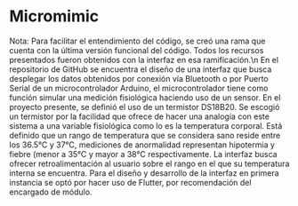 # Micromimic
Nota: Para facilitar el entendimiento del código, se creó una rama que cuenta con la última versión funcional del código. Todos los recursos presentados fueron obtenidos con la interfaz en esa ramificación.\n
En el repositorio de GitHub se encuentra el diseño de una interfaz que busca desplegar los datos obtenidos por conexión vía Bluetooth o por Puerto Serial de un microcontrolador Arduino, el microcontrolador tiene como función simular una medición fisiológica haciendo uso de un sensor. En el proyecto presente, se definió el uso de un termistor DS18B20.
Se escogió un termistor por la facilidad que ofrece de hacer una analogía con este sistema a una variable fisiológica como lo es la temperatura corporal. Está definido que un rango de temperatura que se considera sano reside entre los 36.5°C y 37°C, mediciones de anormalidad representan hipotermia y fiebre (menor a 35°C y mayor a 38°C respectivamente.
La interfaz busca ofrecer retroalimentación al usuario sobre el rango en el que su temperatura interna se encuentra.
Para el diseño y desarrollo de la interfaz en primera instancia se optó por hacer uso de Flutter, por recomendación del encargado de módulo.
